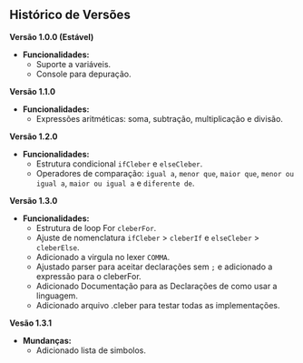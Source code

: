 ## Histórico de Versões

**Versão 1.0.0 (Estável)**

* **Funcionalidades:**
    * Suporte a variáveis.
    * Console para depuração.

**Versão 1.1.0**

* **Funcionalidades:**
    * Expressões aritméticas: soma, subtração, multiplicação e divisão.

**Versão 1.2.0**

* **Funcionalidades:**
    * Estrutura condicional `ifCleber` e `elseCleber`.
    * Operadores de comparação: `igual a`, `menor que`, `maior que`, `menor ou igual a`, `maior ou igual a` e `diferente de`.

**Versão 1.3.0**

* **Funcionalidades:**
    * Estrutura de loop For `cleberFor`.
    * Ajuste de nomenclatura `ifCleber` > `cleberIf` e `elseCleber` > `cleberElse`.
    * Adicionado a virgula no lexer `COMMA`.
    * Ajustado parser para aceitar declarações sem `;` e adicionado a expressão para o cleberFor.
    * Adicionado Documentação para as Declarações de como usar a linguagem.
    * Adicionado arquivo .cleber para testar todas as implementações.

**Vesão 1.3.1**
* **Mundanças:**
    * Adicionado lista de simbolos.